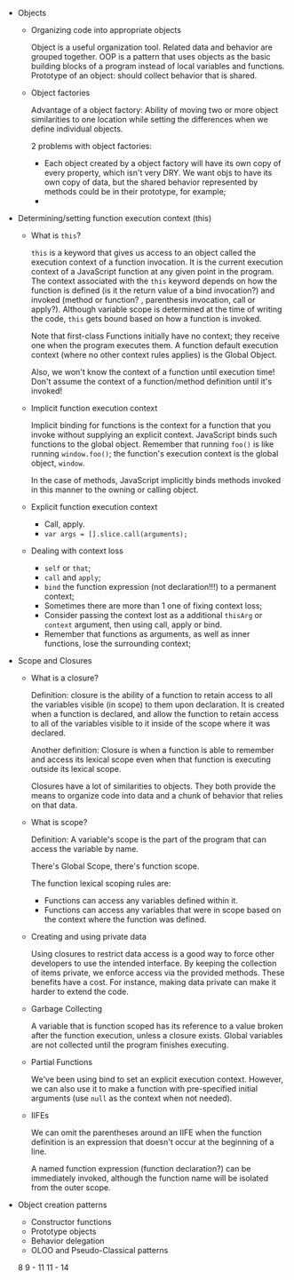 * Objects

  * Organizing code into appropriate objects

    Object is a useful organization tool. Related data and behavior are grouped together. OOP is a pattern that uses objects as the basic building blocks of a program instead of local variables and functions.
    Prototype of an object: should collect behavior that is shared.

  * Object factories

    Advantage of a object factory: Ability of moving two or more object similarities to one location while setting the differences when we define individual objects.

    2 problems with object factories:
      * Each object created by a object factory will have its own copy of every property, which isn't very DRY. We want objs to have its own copy of data, but the shared behavior represented by methods could be in their prototype, for example;
      *

* Determining/setting function execution context (this)

  * What is `this`?

    `this` is a keyword that gives us access to an object called the execution context of a function invocation. It is the current execution context of a JavaScript function at any given point in the program. The context associated with the `this` keyword depends on how the function is defined (is it the return value of a bind invocation?) and invoked (method or function? , parenthesis invocation, call or apply?). Although variable scope is determined at the time of writing the code, `this` gets bound based on how a function is invoked.

    Note that first-class Functions initially have no context; they receive one when the program executes them. A function default execution context (where no other context rules applies) is the Global Object.

    Also, we won't know the context of a function until execution time! Don't assume the context of a function/method definition until it's invoked!

  * Implicit function execution context

    Implicit binding for functions is the context for a function that you invoke without supplying an explicit context. JavaScript binds such functions to the global object. Remember that running `foo()` is like running `window.foo()`; the function's execution context is the global object, `window`.

    In the case of methods, JavaScript implicitly binds methods invoked in this manner to the owning or calling object.

  * Explicit function execution context

    * Call, apply.
    * `var args = [].slice.call(arguments);`

  * Dealing with context loss

    * `self` or `that`;
    * `call` and `apply`;
    * `bind` the function expression (not declaration!!!) to a permanent context;
    * Sometimes there are more than 1 one of fixing context loss;
    * Consider passing the context lost as a additional `thisArg` or `context` argument, then using call, apply or bind.
    * Remember that functions as arguments, as well as inner functions,  lose the surrounding context;

* Scope and Closures

  * What is a closure?

    Definition: closure is the ability of a function to retain access to all the variables visible (in scope) to them upon declaration. It is created when a function is declared, and allow the function to retain access to all of the variables visible to it inside of the scope where it was declared.

    Another definition: Closure is when a function is able to remember and access its lexical scope even when that function is executing outside its lexical scope.

    Closures have a lot of similarities to objects. They both provide the means to organize code into data and a chunk of behavior that relies on that data.

  * What is scope?

    Definition: A variable's scope is the part of the program that can access the variable by name.

    There's Global Scope, there's function scope.

    The function lexical scoping rules are:
    * Functions can access any variables defined within it.
    * Functions can access any variables that were in scope based on the context where the function was defined.

  * Creating and using private data

    Using closures to restrict data access is a good way to force other developers to use the intended interface. By keeping the collection of items private, we enforce access via the provided methods. These benefits have a cost. For instance, making data private can make it harder to extend the code.

  * Garbage Collecting

    A variable that is function scoped has its reference to a value broken after the function execution, unless a closure exists. Global variables are not collected until the program finishes executing.

  * Partial Functions

    We've been using bind to set an explicit execution context. However, we can also use it to make a function with pre-specified initial arguments (use `null` as the context when not needed).

  * IIFEs

    We can omit the parentheses around an IIFE when the function definition is an expression that doesn't occur at the beginning of a line.

    A named function expression (function declaration?) can be immediately invoked, although the function name will be isolated from the outer scope.

* Object creation patterns
  * Constructor functions
  * Prototype objects
  * Behavior delegation
  * OLOO and Pseudo-Classical patterns

   8
   9 - 11
  11 - 14

